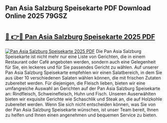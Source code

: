 ## Pan Asia Salzburg Speisekarte PDF Download Online 2025 79GSZ

# <h2><a href="http://gc5emp.nevu.top/?p=Pan+Asia+Salzburg+Speisekarte">🔗 👉🔴 Pan Asia Salzburg Speisekarte 2025 PDF</a></h2>

[![Pan Asia Salzburg Speisekarte 2025 PDF](https://i.imgur.com/dBaPXMq.png)](http://gc5emp.nevu.top/?p=Pan+Asia+Salzburg+Speisekarte)
Die Pan Asia Salzburg Speisekarte ist nicht mehr nur eine Liste von Gerichten, die in einem Restaurant oder Café angeboten werden, sondern auch eine Gelegenheit für Sie, ein leckeres und für Sie passendes Gericht zu wählen. Auf unserer Pan Asia Salzburg Speisekarte empfehlen wir einen Salatbereich, in dem Sie aus über 10 verschiedenen Salaten wählen können, die mit frischen Zutaten zubereitet werden. Für diejenigen, die Fleisch lieben, bieten wir eine umfangreiche Auswahl an Gerichten auf der Pan Asia Salzburg Speisekarte an: Rindfleisch, Schweinefleisch, Huhn und Fisch. Unseren Auserwählten bieten wir exquisite Gerichte wie Schaschlik und Steak an, die auf Holzkohle zubereitet werden. Wenn Sie sich nicht entscheiden können, was Sie von der Pan Asia Salzburg Speisekarte wünschen, ist unser Team bereit, Ihnen zu helfen und Ihnen einen angenehmen und bequemen Service zu bieten.
